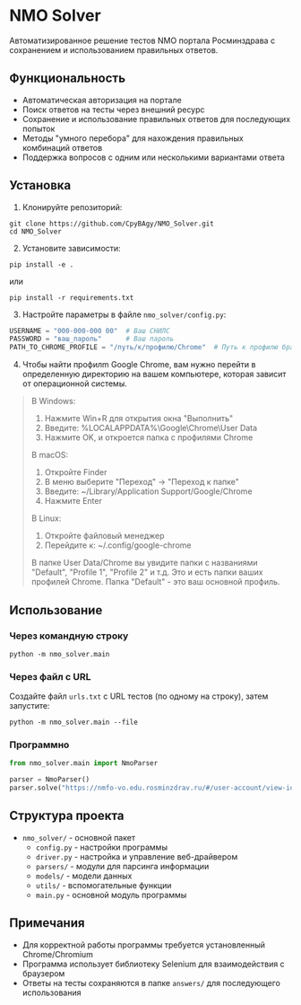 # NMO Solver

Автоматизированное решение тестов NMO портала Росминздрава с сохранением и использованием правильных ответов.

## Функциональность

- Автоматическая авторизация на портале
- Поиск ответов на тесты через внешний ресурс
- Сохранение и использование правильных ответов для последующих попыток
- Методы "умного перебора" для нахождения правильных комбинаций ответов
- Поддержка вопросов с одним или несколькими вариантами ответа

## Установка

1. Клонируйте репозиторий:
```
git clone https://github.com/CpyBAgy/NMO_Solver.git
cd NMO_Solver
```

2. Установите зависимости:
```
pip install -e .
```

или

```
pip install -r requirements.txt
```

3. Настройте параметры в файле `nmo_solver/config.py`:
```python
USERNAME = "000-000-000 00"  # Ваш СНИЛС
PASSWORD = "ваш_пароль"      # Ваш пароль
PATH_TO_CHROME_PROFILE = "/путь/к/профилю/Chrome"  # Путь к профилю браузера Chrome
```

4. Чтобы найти профилm Google Chrome, вам нужно перейти в определенную директорию на вашем компьютере, которая зависит от операционной системы.

>В Windows:
>1. Нажмите Win+R для открытия окна "Выполнить"
>2. Введите: %LOCALAPPDATA%\Google\Chrome\User Data
>3. Нажмите OK, и откроется папка с профилями Chrome
>
>В macOS:
>1. Откройте Finder
>2. В меню выберите "Переход" → "Переход к папке"
>3. Введите: ~/Library/Application Support/Google/Chrome
>4. Нажмите Enter
>
>В Linux:
>1. Откройте файловый менеджер
>2. Перейдите к: ~/.config/google-chrome
>
>В папке User Data/Chrome вы увидите папки с названиями "Default", "Profile 1", "Profile 2" и т.д. Это и есть папки ваших профилей Chrome. Папка "Default" - это ваш основной профиль.

## Использование

### Через командную строку

```
python -m nmo_solver.main
```

### Через файл с URL

Создайте файл `urls.txt` с URL тестов (по одному на строку), затем запустите:

```
python -m nmo_solver.main --file
```

### Программно

```python
from nmo_solver.main import NmoParser

parser = NmoParser()
parser.solve("https://nmfo-vo.edu.rosminzdrav.ru/#/user-account/view-iom/ваш-id-теста")
```

## Структура проекта

- `nmo_solver/` - основной пакет
  - `config.py` - настройки программы
  - `driver.py` - настройка и управление веб-драйвером
  - `parsers/` - модули для парсинга информации
  - `models/` - модели данных
  - `utils/` - вспомогательные функции
  - `main.py` - основной модуль программы

## Примечания

- Для корректной работы программы требуется установленный Chrome/Chromium
- Программа использует библиотеку Selenium для взаимодействия с браузером
- Ответы на тесты сохраняются в папке `answers/` для последующего использования